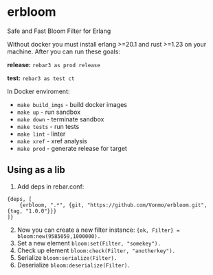 # erbloom
Safe and Fast Bloom Filter for Erlang

Without docker you must install erlang >=20.1 and rust >=1.23 on your machine. After you can run these goals:

**release:**
`rebar3 as prod release`

**test:**
`rebar3 as test ct`

In Docker enviroment:
* `make build_imgs` - build docker images
* `make up` - run sandbox
* `make down` - terminate sandbox
* `make tests` - run tests
* `make lint` - linter
* `make xref` - xref analysis
* `make prod` - generate release for target

## Using as a lib
1. Add deps in rebar.conf:
  ```
  {deps, [
      {erbloom, ".*", {git, "https://github.com/Vonmo/erbloom.git", {tag, "1.0.0"}}}      
  ]}
  ```
2. Now you can create a new filter instance:
  `{ok, Filter} = bloom:new(9585059,1000000).`
3. Set a new element
  `bloom:set(Filter, "somekey").`
4. Check up element
  `bloom:check(Filter, "anotherkey").`
5. Serialize
  `bloom:serialize(Filter).`
6. Deserialize
  `bloom:deserialize(Filter).`
